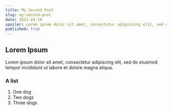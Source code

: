 ```yaml
---
title: My Second Post
slug: my-second-post
date: 2021-24-10
spoiler: Lorem ipsum dolor sit amet, consectetur adipiscing elit, sed do eiusmod tempor incididunt ut labore et dolore magna aliqua.
published: true
---
```


## Lorem Ipsum

Lorem ipsum dolor sit amet, consectetur adipiscing elit, sed do eiusmod tempor incididunt ut labore et dolore magna aliqua.

### A list

1. One dog
2. Two dogs
3. Three dogs
